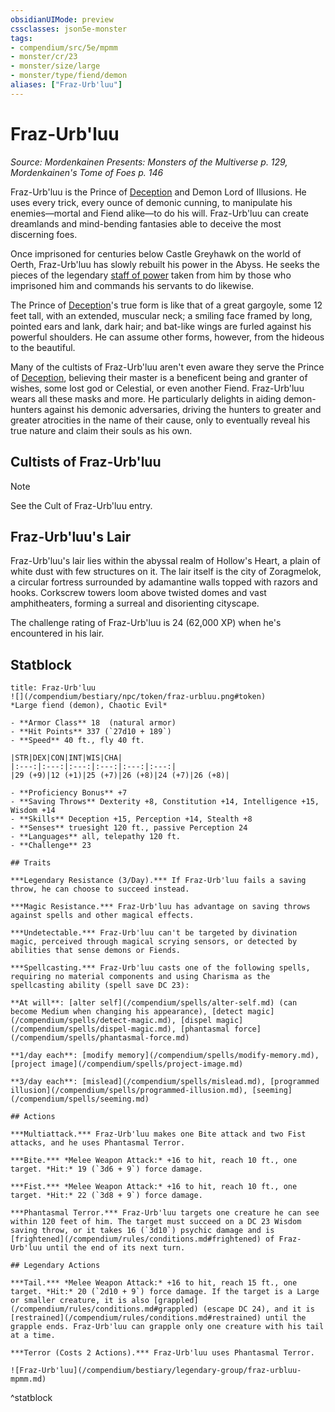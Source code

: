 ```yaml
---
obsidianUIMode: preview
cssclasses: json5e-monster
tags:
- compendium/src/5e/mpmm
- monster/cr/23
- monster/size/large
- monster/type/fiend/demon
aliases: ["Fraz-Urb'luu"]
---
```

# Fraz-Urb'luu
*Source: Mordenkainen Presents: Monsters of the Multiverse p. 129, Mordenkainen's Tome of Foes p. 146*  

Fraz-Urb'luu is the Prince of [Deception](/compendium/rules/skills.md#Deception) and Demon Lord of Illusions. He uses every trick, every ounce of demonic cunning, to manipulate his enemies—mortal and Fiend alike—to do his will. Fraz-Urb'luu can create dreamlands and mind-bending fantasies able to deceive the most discerning foes.

Once imprisoned for centuries below Castle Greyhawk on the world of Oerth, Fraz-Urb'luu has slowly rebuilt his power in the Abyss. He seeks the pieces of the legendary [staff of power](/compendium/items/staff-of-power.md) taken from him by those who imprisoned him and commands his servants to do likewise.

The Prince of [Deception](/compendium/rules/skills.md#Deception)'s true form is like that of a great gargoyle, some 12 feet tall, with an extended, muscular neck; a smiling face framed by long, pointed ears and lank, dark hair; and bat-like wings are furled against his powerful shoulders. He can assume other forms, however, from the hideous to the beautiful.

Many of the cultists of Fraz-Urb'luu aren't even aware they serve the Prince of [Deception](/compendium/rules/skills.md#Deception), believing their master is a beneficent being and granter of wishes, some lost god or Celestial, or even another Fiend. Fraz-Urb'luu wears all these masks and more. He particularly delights in aiding demon-hunters against his demonic adversaries, driving the hunters to greater and greater atrocities in the name of their cause, only to eventually reveal his true nature and claim their souls as his own.

## Cultists of Fraz-Urb'luu

> [!note]
> See the Cult of Fraz-Urb'luu entry.

## Fraz-Urb'luu's Lair

Fraz-Urb'luu's lair lies within the abyssal realm of Hollow's Heart, a plain of white dust with few structures on it. The lair itself is the city of Zoragmelok, a circular fortress surrounded by adamantine walls topped with razors and hooks. Corkscrew towers loom above twisted domes and vast amphitheaters, forming a surreal and disorienting cityscape.

The challenge rating of Fraz-Urb'luu is 24 (62,000 XP) when he's encountered in his lair.

## Statblock

```ad-statblock
title: Fraz-Urb'luu
![](/compendium/bestiary/npc/token/fraz-urbluu.png#token)
*Large fiend (demon), Chaotic Evil*

- **Armor Class** 18  (natural armor)
- **Hit Points** 337 (`27d10 + 189`)
- **Speed** 40 ft., fly 40 ft.

|STR|DEX|CON|INT|WIS|CHA|
|:---:|:---:|:---:|:---:|:---:|:---:|
|29 (+9)|12 (+1)|25 (+7)|26 (+8)|24 (+7)|26 (+8)|

- **Proficiency Bonus** +7
- **Saving Throws** Dexterity +8, Constitution +14, Intelligence +15, Wisdom +14
- **Skills** Deception +15, Perception +14, Stealth +8
- **Senses** truesight 120 ft., passive Perception 24
- **Languages** all, telepathy 120 ft.
- **Challenge** 23

## Traits

***Legendary Resistance (3/Day).*** If Fraz-Urb'luu fails a saving throw, he can choose to succeed instead.

***Magic Resistance.*** Fraz-Urb'luu has advantage on saving throws against spells and other magical effects.

***Undetectable.*** Fraz-Urb'luu can't be targeted by divination magic, perceived through magical scrying sensors, or detected by abilities that sense demons or Fiends.

***Spellcasting.*** Fraz-Urb'luu casts one of the following spells, requiring no material components and using Charisma as the spellcasting ability (spell save DC 23):

**At will**: [alter self](/compendium/spells/alter-self.md) (can become Medium when changing his appearance), [detect magic](/compendium/spells/detect-magic.md), [dispel magic](/compendium/spells/dispel-magic.md), [phantasmal force](/compendium/spells/phantasmal-force.md)

**1/day each**: [modify memory](/compendium/spells/modify-memory.md), [project image](/compendium/spells/project-image.md)

**3/day each**: [mislead](/compendium/spells/mislead.md), [programmed illusion](/compendium/spells/programmed-illusion.md), [seeming](/compendium/spells/seeming.md)

## Actions

***Multiattack.*** Fraz-Urb'luu makes one Bite attack and two Fist attacks, and he uses Phantasmal Terror.

***Bite.*** *Melee Weapon Attack:* +16 to hit, reach 10 ft., one target. *Hit:* 19 (`3d6 + 9`) force damage.

***Fist.*** *Melee Weapon Attack:* +16 to hit, reach 10 ft., one target. *Hit:* 22 (`3d8 + 9`) force damage.

***Phantasmal Terror.*** Fraz-Urb'luu targets one creature he can see within 120 feet of him. The target must succeed on a DC 23 Wisdom saving throw, or it takes 16 (`3d10`) psychic damage and is [frightened](/compendium/rules/conditions.md#frightened) of Fraz-Urb'luu until the end of its next turn.

## Legendary Actions

***Tail.*** *Melee Weapon Attack:* +16 to hit, reach 15 ft., one target. *Hit:* 20 (`2d10 + 9`) force damage. If the target is a Large or smaller creature, it is also [grappled](/compendium/rules/conditions.md#grappled) (escape DC 24), and it is [restrained](/compendium/rules/conditions.md#restrained) until the grapple ends. Fraz-Urb'luu can grapple only one creature with his tail at a time.

***Terror (Costs 2 Actions).*** Fraz-Urb'luu uses Phantasmal Terror.

![Fraz-Urb'luu](/compendium/bestiary/legendary-group/fraz-urbluu-mpmm.md)
```
^statblock